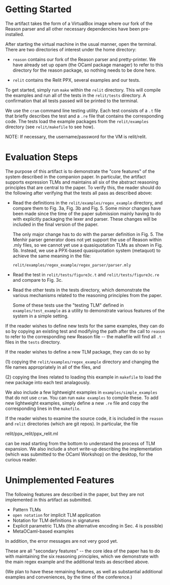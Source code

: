 # Getting Started

The artifact takes the form of a VirtualBox image where our fork of the Reason
parser and all other necessary dependencies have been pre-installed.

After starting the virtual machine in the usual manner, open the terminal. 
There are two directories of interest under the home directory:

  * `reason` contains our fork of the Reason parser and pretty-printer. We have
    already set up opam (the OCaml package manager) to refer to this directory 
    for the reason package, so nothing needs to be done here.

  * `relit` contains the Relit PPX, several examples and our tests.

To get started, simply run `make` within the `relit` directory. This will 
compile the examples and run all of the tests in the `relit/tests` directory. 
A confirmation that all tests passed will be printed to the terminal.

We use the `cram` command line testing utility. Each test consists of a 
`.t` file that briefly describes the test and a `.re` file that contains 
the corresponding code. The tests load the example packages from the 
`relit/examples` directory (see `relit/makefile` to see how).

NOTE: If necessary, the username/password for the VM is relit/relit.

# Evaluation Steps

The purpose of this artifact is to demonstrate the "core features" of the 
system described in the companion paper. In particular, the artifact supports
expression TLMs and maintains all six of the abstract reasoning principles that 
are central to the paper. To verify this, the reader should do the following
after verifying that the tests all pass as described above:

 - Read the definitions in the `relit/examples/regex_example` directory, 
   and compare them to Fig. 3a, Fig. 3b and Fig. 5. Some minor changes have
   been made since the time of the paper submission mainly having to do with 
   explicitly packaging the lexer and parser. These changes will be included
   in the final version of the paper.
   
   The only major change has to do with the parser definition in Fig. 5. The 
   Menhir parser generator does not yet support the use of Reason within .mly
   files, so we cannot yet use a quasiquotation TLMs as shown in Fig. 5b. 
   Instead, we use a PPX-based quasiquotation system (metaquot) to achieve 
   the same meaning in the file:
   
     `relit/examples/regex_example/regex_parser/parser.mly`

 - Read the test in `relit/tests/figure3c.t` and `relit/tests/figure3c.re`
   and compare to Fig. 3c.

 - Read the other tests in the tests directory, which demonstrate the various
   mechanisms related to the reasoning principles from the paper.

   Some of these tests use the "testing TLM" defined in `examples/test_example`
   as a utility to demonstrate various features of the system in a simple 
   setting.

If the reader wishes to define new tests for the same examples, they can do so 
by copying an existing test and modifying the path after the call to `reason`
to refer to the corresponding new Reason file -- the makefile will find all `.t`
files in the `tests` directory.

If the reader wishes to define a new TLM package, they can do so by 

  (1) copying the `relit/examples/regex_example` directory and changing the 
      file names appropriately in all of the files, and
  
  (2) copying the lines related to loading this example in `makefile` to load
      the new package into each test analagously.

We also include a few lightweight examples in `examples/simple_examples` that
do not use `cram`. You can run `make examples` to compile these. To add new 
lightweight examples, simply define a new `.re` file and copy the corresponding
lines in the `makefile`.

If the reader wishes to examine the source code, it is included in the 
`reason` and `relit` directories (which are git repos). In particular, the file

  relit/ppx_relit/ppx_relit.ml

can be read starting from the bottom to understand the process of TLM
expansion. We also include a short write-up describing the implementation 
(which was submitted to the OCaml Workshop) on the desktop, for the
curious reader.

# Unimplemented Features

The following features are described in the paper, but they are not 
implemented in this artifact as submitted.

- Pattern TLMs
- `open notation` for implicit TLM application
- Notation for TLM definitions in signatures
- Explicit parametric TLMs (the alternative encoding in Sec. 4 is possible)
- MetaOCaml-based examples

In addition, the error messages are not very good yet.

These are all "secondary features" -- the core idea of the paper has to do 
with maintaining the six reasoning principles, which we demonstrate with 
the main regex example and the additional tests as described above.

(We plan to have these remaining features, as well as substantial additional
examples and conveniences, by the time of the conference.)
